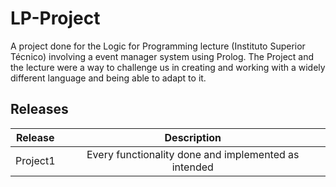 # LP-Project
A project done for the Logic for Programming lecture (Instituto Superior Técnico) involving a event manager system using Prolog.
The Project and the lecture were a way to challenge us in creating and working with a widely different language and being able to adapt to it.
## Releases

| Release       | Description                                                    |
| ------------- |:--------------------------------------------------------------:|
| Project1         | Every functionality done and implemented as intended    |

